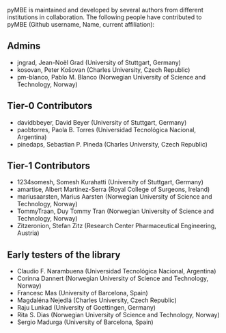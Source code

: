 pyMBE is maintained and developed by several authors from different institutions in collaboration.
The following people have contributed to pyMBE (Github username, Name, current affiliation):

## Admins
- jngrad, Jean-Noël Grad (University of Stuttgart, Germany)
- kosovan, Peter Košovan (Charles University, Czech Republic)
- pm-blanco, Pablo M. Blanco (Norwegian University of Science and Technology, Norway)

## Tier-0 Contributors
- davidbbeyer, David Beyer (University of Stuttgart, Germany)
- paobtorres, Paola B. Torres (Universidad Tecnológica Nacional, Argentina)
- pinedaps, Sebastian P. Pineda (Charles University, Czech Republic)

## Tier-1 Contributors
- 1234somesh, Somesh Kurahatti (University of Stuttgart, Germany)
- amartise, Albert Martinez-Serra (Royal College of Surgeons, Ireland) 
- mariusaarsten, Marius Aarsten (Norwegian University of Science and Technology, Norway)
- TommyTraan, Duy Tommy Tran (Norwegian University of Science and Technology, Norway)
- Zitzeronion, Stefan Zitz (Research Center Pharmaceutical Engineering, Austria)

## Early testers of the library
- Claudio F. Narambuena (Universidad Tecnológica Nacional, Argentina)
- Corinna Dannert (Norwegian University of Science and Technology, Norway)
- Francesc Mas (University of Barcelona, Spain)
- Magdaléna Nejedlá (Charles University, Czech Republic)
- Raju Lunkad (University of Goettingen, Germany)
- Rita S. Dias (Norwegian University of Science and Technology, Norway)
- Sergio Madurga (University of Barcelona, Spain)
